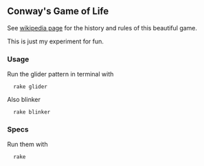 ## Conway's Game of Life

See [wikipedia page](http://en.wikipedia.org/wiki/Conway's_Game_of_Life) for the
history and rules of this beautiful game.

This is just my experiment for fun.

### Usage

Run the glider pattern in terminal with

```shell
  rake glider
```

Also blinker

```shell
  rake blinker
```


### Specs

Run them with

```shell
  rake
```